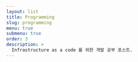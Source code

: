 ```yaml
---
layout: list
title: Programming
slug: programming
menu: true
submenu: true
order: 3
description: >
  Infrastructure as a code 를 위한 개발 공부 포스트.
---
```


